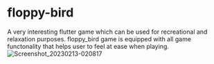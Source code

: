 # floppy-bird
A very interesting flutter game which can be used for recreational and relaxation purposes. 
floppy_bird game is equipped with all game functonality that helps user to feel at ease when playing.
![Screenshot_20230213-020817](https://user-images.githubusercontent.com/115473304/218350140-3ccdbe9d-3c96-4665-a00d-9ef5fca537b7.png)
